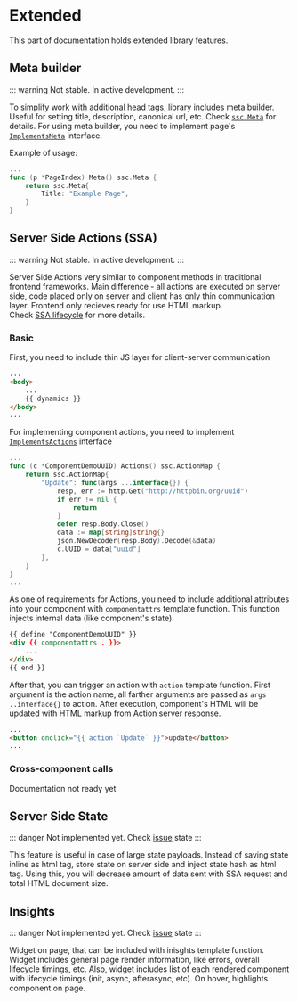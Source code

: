 # Extended

This part of documentation holds extended library features.

## Meta builder

::: warning
Not stable. In active development.
:::

To simplify work with additional head tags, library includes meta builder.  
Useful for setting title, description, canonical url, etc.
Check [`ssc.Meta`](https://github.com/yuriizinets/ssceng/blob/master/types.go#L31) for details.
For using meta builder, you need to implement page's [`ImplementsMeta`](https://github.com/yuriizinets/ssceng/blob/master/types.go#L81) interface.

Example of usage:

```go
...
func (p *PageIndex) Meta() ssc.Meta {
    return ssc.Meta{
        Title: "Example Page",
    }
}
```

## Server Side Actions (SSA)

::: warning
Not stable. In active development.
:::

Server Side Actions very similar to component methods in traditional frontend frameworks.
Main difference - all actions are executed on server side, code placed only on server and client has only thin communication layer.
Frontend only recieves ready for use HTML markup.  
Check [SSA lifecycle](/concepts/#ssa-rendering) for more details.

### Basic

First, you need to include thin JS layer for client-server communication

```html
...
<body>
    ...
    {{ dynamics }}
</body>
...
```

For implementing component actions, you need to implement [`ImplementsActions`](https://github.com/yuriizinets/ssceng/blob/master/types.go#L77) interface

```go
...
func (c *ComponentDemoUUID) Actions() ssc.ActionMap {
    return ssc.ActionMap{
        "Update": func(args ...interface{}) {
            resp, err := http.Get("http://httpbin.org/uuid")
            if err != nil {
                return
            }
            defer resp.Body.Close()
            data := map[string]string{}
            json.NewDecoder(resp.Body).Decode(&data)
            c.UUID = data["uuid"]
        },
    }
}
...
```

As one of requirements for Actions, you need to include additional attributes into your component with `componentattrs` template function.
This function injects internal data (like component's state).

```html
{{ define "ComponentDemoUUID" }}
<div {{ componentattrs . }}>
    ...
</div>
{{ end }}
```

After that, you can trigger an action with `action` template function.
First argument is the action name, all farther arguments are passed as `args ..interface{}` to action.
After execution, component's HTML will be updated with HTML markup from Action server response.

```html
...
<button onclick="{{ action `Update` }}">update</button>
...
```

### Cross-component calls

Documentation not ready yet

## Server Side State

::: danger
Not implemented yet. Check [issue](https://github.com/yuriizinets/ssceng/issues/28) state
:::

This feature is useful in case of large state payloads.
Instead of saving state inline as html tag, store state on server side and inject state hash as html tag.
Using this, you will decrease amount of data sent with SSA request and total HTML document size.

## Insights

::: danger
Not implemented yet. Check [issue](https://github.com/yuriizinets/ssceng/issues/26) state
:::

Widget on page, that can be included with inisghts template function. Widget includes general page render information, like errors, overall lifecycle timings, etc. Also, widget includes list of each rendered component with lifecycle timings (init, async, afterasync, etc). On hover, highlights component on page.

